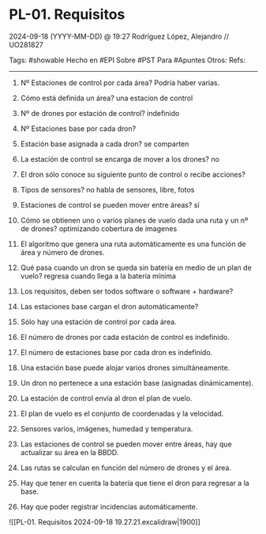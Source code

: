 # PL-01. Requisitos
2024-09-18 (YYYY-MM-DD) @ 19:27
Rodríguez López, Alejandro // UO281827

Tags:
	#showable
	Hecho en #EPI
	Sobre #PST
	Para #Apuntes
	Otros:
	Refs:
 
<hr>

1. Nº Estaciones de control por cada área? Podría haber varias.
2. Cómo está definida un área? una estacion de control
3. Nº de drones por estación de control? indefinido
4. Nº Estaciones base por cada dron?
5. Estación base asignada a cada dron? se comparten
6. La estación de control se encarga de mover a los drones? no
7. El dron sólo conoce su siguiente punto de control o recibe acciones?
8. Tipos de sensores? no habla de sensores, libre, fotos
9. Estaciones de control se pueden mover entre áreas? sí
10. Cómo se obtienen uno o varios planes de vuelo dada una ruta y un nº de drones? optimizando cobertura de imagenes
11. El algoritmo que genera una ruta automáticamente es una función de área y número de drones.
12. Qué pasa cuando un dron se queda sin batería en medio de un plan de vuelo? regresa cuando llega a la batería mínima
13. Los requisitos, deben ser todos software o software + hardware?
14. Las estaciones base cargan el dron automáticamente?

1. Sólo hay una estación de control por cada área.
2. El número de drones por cada estación de control es indefinido.
3. El número de estaciones base por cada dron es indefinido.
4. Una estación base puede alojar varios drones simultáneamente.
5. Un dron no pertenece a una estación base (asignadas dinámicamente).
6. La estación de control envía al dron el plan de vuelo.
7. El plan de vuelo es el conjunto de coordenadas y la velocidad.
8. Sensores varios, imágenes, humedad y temperatura.
9. Las estaciones de control se pueden mover entre áreas, hay que actualizar su área en la BBDD.
10. Las rutas se calculan en función del número de drones y el área.
11. Hay que tener en cuenta la batería que tiene el dron para regresar a la base.
12. Hay que poder registrar incidencias automáticamente.

![[PL-01. Requisitos 2024-09-18 19.27.21.excalidraw|1900]]
